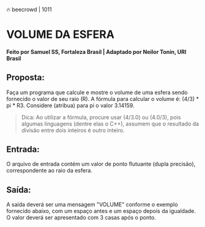 🔥 beecrowd | 1011
# VOLUME DA ESFERA
#### Feito por Samuel SS, Fortaleza  Brasil | Adaptado por Neilor Tonin, URI  Brasil

## Proposta:

Faça um programa que calcule e mostre o volume de uma esfera sendo fornecido o valor de seu raio (R). A fórmula para calcular o volume é: (4/3) * pi * R3. Considere (atribua) para pi o valor 3.14159.

>Dica: Ao utilizar a fórmula, procure usar (4/3.0) ou (4.0/3), pois algumas linguagens (dentre elas o C++), assumem que o resultado da divisão entre dois inteiros é outro inteiro.

## Entrada:

O arquivo de entrada contém um valor de ponto flutuante (dupla precisão), correspondente ao raio da esfera.

## Saída:

A saída deverá ser uma mensagem "VOLUME" conforme o exemplo fornecido abaixo, com um espaço antes e um espaço depois da igualdade. O valor deverá ser apresentado com 3 casas após o ponto.
